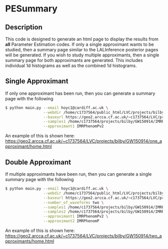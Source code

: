 # PESummary

Description
-------------

This code is designed to generate an html page to display the results from **all** Parameter Estimation codes. If only a single approximant wants to be studied, then a summary page similar to the LALInference posterior pages will be generated. If you wish to study multiple approximants, then a single summary page for both approximants are generated. This includes individual 1d histograms as well as the combined 1d histograms. 

Single Approximant
-------------

If only one approximant has been run, then you can generate a summary page with the following

```bash
$ python main.py --email hoyc1@cardiff.ac.uk \
                 --webdir /home/c1737564/public_html/LVC/projects/bilby/GW150914/one_approximant \
                 --baseurl https://geo2.arcca.cf.ac.uk/~c1737564/LVC/projects/bilbyGW150914/one_approximant \
                 --samples1 /home/c1737564/projects/bilby/GW150914/IMRPhenomPv2/outdir/GW150914_result.h5 \
                 --approximant1 IMRPhenomPv2
```

An example of this is shown here: https://geo2.arcca.cf.ac.uk/~c1737564/LVC/projects/bilby/GW150914/one_approximant/home.html

Double Approximant
-------------

If multiple approximants have been run, then you can generate a single summary page with the following

```bash
$ python main.py --email hoyc1@cardiff.ac.uk \
                 --webdir /home/c1737564/public_html/LVC/projects/bilby/GW150914/two_approximants \
                 --baseurl https://geo2.arcca.cf.ac.uk/~c1737564/LVC/projects/bilby/GW150914/two_approximants \
                 --number_of_waveforms two \
                 --samples1 /home/c1737564/projects/bilby/GW150914/IMRPhenomPv2/outdir/GW150914_result.h5 \
                 --samples2 /home/c1737564/projects/bilby/GW150914/IMRPhenomP/outdir/GW150914_result.h5 \
                 --approximant1 IMRPhenomPv2 \
                 --approximant2 IMRPhenomP
```

An example of this is shown here: https://geo2.arcca.cf.ac.uk/~c1737564/LVC/projects/bilby/GW150914/two_approximants/home.html
